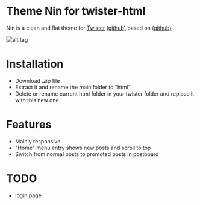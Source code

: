 Theme Nin for twister-html
==========================

Nin is a clean and flat theme for [Twister](http://twister.net.co) [(github)](https://github.com/miguelfreitas/twister-core) based on [(github)](https://github.com/miguelfreitas/twister-html)


![alt tag](https://raw.github.com/username/projectname/branch/path/to/img.png)


Installation
============

* Download .zip file
* Extract it and rename the main folder to "html"
* Delete or rename current html folder in your twister folder and replace it with this new one


Features
============

* Mainly responsive
* "Home" menu entry shows new posts and scroll to top
* Switch from normal posts to promoted posts in postboard


TODO
====

* login page

 